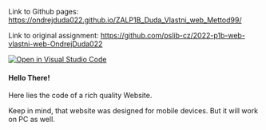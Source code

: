 Link to Github pages:
https://ondrejduda022.github.io/ZALP1B_Duda_Vlastni_web_Mettod99/

Link to original assignment:
https://github.com/pslib-cz/2022-p1b-web-vlastni-web-OndrejDuda022

[![Open in Visual Studio Code](https://classroom.github.com/assets/open-in-vscode-718a45dd9cf7e7f842a935f5ebbe5719a5e09af4491e668f4dbf3b35d5cca122.svg)](https://classroom.github.com/online_ide?assignment_repo_id=11251628&assignment_repo_type=AssignmentRepo)

#### Hello There!
Here lies the code of a rich quality Website.

Keep in mind, that website was designed for mobile devices. But it will work on PC as well.
